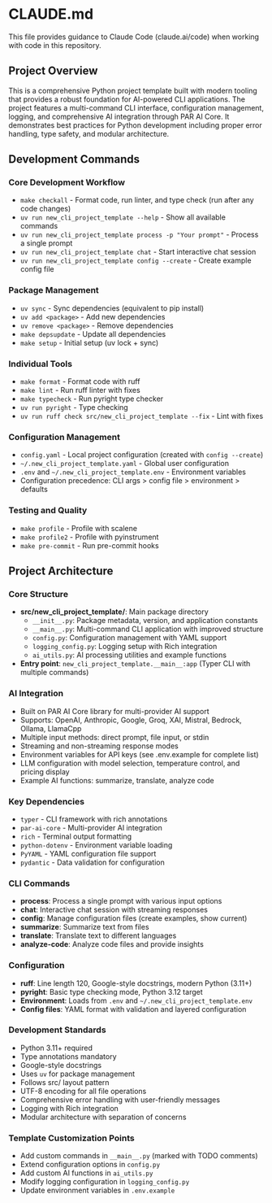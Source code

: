 # CLAUDE.md

This file provides guidance to Claude Code (claude.ai/code) when working with code in this repository.

## Project Overview

This is a comprehensive Python project template built with modern tooling that provides a robust foundation for AI-powered CLI applications. The project features a multi-command CLI interface, configuration management, logging, and comprehensive AI integration through PAR AI Core. It demonstrates best practices for Python development including proper error handling, type safety, and modular architecture.

## Development Commands

### Core Development Workflow
- `make checkall` - Format code, run linter, and type check (run after any code changes)
- `uv run new_cli_project_template --help` - Show all available commands
- `uv run new_cli_project_template process -p "Your prompt"` - Process a single prompt
- `uv run new_cli_project_template chat` - Start interactive chat session
- `uv run new_cli_project_template config --create` - Create example config file

### Package Management
- `uv sync` - Sync dependencies (equivalent to pip install)
- `uv add <package>` - Add new dependencies
- `uv remove <package>` - Remove dependencies
- `make depsupdate` - Update all dependencies
- `make setup` - Initial setup (uv lock + sync)

### Individual Tools
- `make format` - Format code with ruff
- `make lint` - Run ruff linter with fixes
- `make typecheck` - Run pyright type checker
- `uv run pyright` - Type checking
- `uv run ruff check src/new_cli_project_template --fix` - Lint with fixes

### Configuration Management
- `config.yaml` - Local project configuration (created with `config --create`)
- `~/.new_cli_project_template.yaml` - Global user configuration
- `.env` and `~/.new_cli_project_template.env` - Environment variables
- Configuration precedence: CLI args > config file > environment > defaults

### Testing and Quality
- `make profile` - Profile with scalene
- `make profile2` - Profile with pyinstrument
- `make pre-commit` - Run pre-commit hooks

## Project Architecture

### Core Structure
- **src/new_cli_project_template/**: Main package directory
  - `__init__.py`: Package metadata, version, and application constants
  - `__main__.py`: Multi-command CLI application with improved structure
  - `config.py`: Configuration management with YAML support
  - `logging_config.py`: Logging setup with Rich integration
  - `ai_utils.py`: AI processing utilities and example functions
- **Entry point**: `new_cli_project_template.__main__:app` (Typer CLI with multiple commands)

### AI Integration
- Built on PAR AI Core library for multi-provider AI support
- Supports: OpenAI, Anthropic, Google, Groq, XAI, Mistral, Bedrock, Ollama, LlamaCpp
- Multiple input methods: direct prompt, file input, or stdin
- Streaming and non-streaming response modes
- Environment variables for API keys (see .env.example for complete list)
- LLM configuration with model selection, temperature control, and pricing display
- Example AI functions: summarize, translate, analyze code

### Key Dependencies
- `typer` - CLI framework with rich annotations
- `par-ai-core` - Multi-provider AI integration
- `rich` - Terminal output formatting
- `python-dotenv` - Environment variable loading
- `PyYAML` - YAML configuration file support
- `pydantic` - Data validation for configuration

### CLI Commands
- **process**: Process a single prompt with various input options
- **chat**: Interactive chat session with streaming responses
- **config**: Manage configuration files (create examples, show current)
- **summarize**: Summarize text from files
- **translate**: Translate text to different languages
- **analyze-code**: Analyze code files and provide insights

### Configuration
- **ruff**: Line length 120, Google-style docstrings, modern Python (3.11+)
- **pyright**: Basic type checking mode, Python 3.12 target
- **Environment**: Loads from `.env` and `~/.new_cli_project_template.env`
- **Config files**: YAML format with validation and layered configuration

### Development Standards
- Python 3.11+ required
- Type annotations mandatory
- Google-style docstrings
- Uses `uv` for package management
- Follows src/ layout pattern
- UTF-8 encoding for all file operations
- Comprehensive error handling with user-friendly messages
- Logging with Rich integration
- Modular architecture with separation of concerns

### Template Customization Points
- Add custom commands in `__main__.py` (marked with TODO comments)
- Extend configuration options in `config.py`
- Add custom AI functions in `ai_utils.py`
- Modify logging configuration in `logging_config.py`
- Update environment variables in `.env.example`
